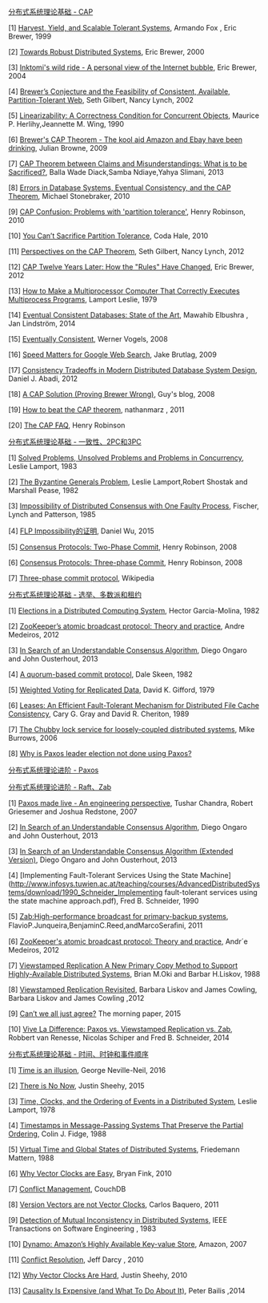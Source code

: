 [分布式系统理论基础 - CAP](https://www.cnblogs.com/bangerlee/p/5328888.html)

[1] [Harvest, Yield, and Scalable Tolerant Systems](https://cs.uwaterloo.ca/~brecht/servers/readings-new2/harvest-yield.pdf), Armando Fox , Eric Brewer, 1999

[2] [Towards Robust Distributed Systems](http://www.cs.berkeley.edu/~brewer/cs262b-2004/PODC-keynote.pdf), Eric Brewer, 2000

[3] [Inktomi's wild ride - A personal view of the Internet bubble](https://www.youtube.com/watch?v=E91oEn1bnXM), Eric Brewer, 2004

[4] [Brewer’s Conjecture and the Feasibility of Consistent, Available, Partition-Tolerant Web](https://pdfs.semanticscholar.org/24ce/ce61e2128780072bc58f90b8ba47f624bc27.pdf), Seth Gilbert, Nancy Lynch, 2002

[5] [Linearizability: A Correctness Condition for Concurrent Objects](http://cs.brown.edu/~mph/HerlihyW90/p463-herlihy.pdf), Maurice P. Herlihy,Jeannette M. Wing, 1990

[6] [Brewer's CAP Theorem - The kool aid Amazon and Ebay have been drinking](http://julianbrowne.com/article/viewer/brewers-cap-theorem), Julian Browne, 2009

[7] [CAP Theorem between Claims and Misunderstandings: What is to be Sacrificed?](http://www.sersc.org/journals/IJAST/vol56/1.pdf), Balla Wade Diack,Samba Ndiaye,Yahya Slimani, 2013

[8] [Errors in Database Systems, Eventual Consistency, and the CAP Theorem](http://cacm.acm.org/blogs/blog-cacm/83396-errors-in-database-systems-eventual-consistency-and-the-cap-theorem/fulltext), Michael Stonebraker, 2010

[9] [CAP Confusion: Problems with 'partition tolerance'](http://blog.cloudera.com/blog/2010/04/cap-confusion-problems-with-partition-tolerance/), Henry Robinson, 2010

[10] [You Can’t Sacrifice Partition Tolerance](https://codahale.com/you-cant-sacrifice-partition-tolerance/), Coda Hale, 2010

[11] [Perspectives on the CAP Theorem](https://groups.csail.mit.edu/tds/papers/Gilbert/Brewer2.pdf), Seth Gilbert, Nancy Lynch, 2012

[12] [CAP Twelve Years Later: How the "Rules" Have Changed](https://www.computer.org/cms/Computer.org/ComputingNow/homepage/2012/0512/T_CO2_CAP12YearsLater.pdf), Eric Brewer, 2012

[13] [How to Make a Multiprocessor Computer That Correctly Executes Multiprocess Programs](http://research.microsoft.com/en-us/um/people/lamport/pubs/multi.pdf), Lamport Leslie, 1979

[14] [Eventual Consistent Databases: State of the Art](http://www.ronpub.com/publications/OJDB-v1i1n03_Elbushra.pdf), Mawahib Elbushra , Jan Lindström, 2014

[15] [Eventually Consistent](http://www.allthingsdistributed.com/2008/12/eventually_consistent.html), Werner Vogels, 2008

[16] [Speed Matters for Google Web Search](http://www.isaacsunyer.com/wp-content/uploads/2009/09/test_velocidad_google.pdf), Jake Brutlag, 2009

[17] [Consistency Tradeoffs in Modern Distributed Database System Design](http://cs-www.cs.yale.edu/homes/dna/papers/abadi-pacelc.pdf), Daniel J. Abadi, 2012

[18] [A CAP Solution (Proving Brewer Wrong)](http://guysblogspot.blogspot.com/2008/09/cap-solution-proving-brewer-wrong.html), Guy's blog, 2008

[19] [How to beat the CAP theorem](http://nathanmarz.com/blog/how-to-beat-the-cap-theorem.html), nathanmarz , 2011

[20] [The CAP FAQ](https://github.com/henryr/cap-faq), Henry Robinson



[分布式系统理论基础 - 一致性、2PC和3PC](https://www.cnblogs.com/bangerlee/p/5268485.html)

[1] [Solved Problems, Unsolved Problems and Problems in Concurrency](http://research.microsoft.com/en-us/um/people/lamport/pubs/solved-and-unsolved.pdf), Leslie Lamport, 1983

[2] [The Byzantine Generals Problem](http://research.microsoft.com/en-us/um/people/lamport/pubs/byz.pdf), Leslie Lamport,Robert Shostak and Marshall Pease, 1982

[3] [Impossibility of Distributed Consensus with One Faulty Process](http://cs-www.cs.yale.edu/homes/arvind/cs425/doc/fischer.pdf), Fischer, Lynch and Patterson, 1985

[4] [FLP Impossibility的证明](http://danielw.cn/FLP-proof/), Daniel Wu, 2015

[5] [Consensus Protocols: Two-Phase Commit](http://the-paper-trail.org/blog/consensus-protocols-two-phase-commit/), Henry Robinson, 2008

[6] [Consensus Protocols: Three-phase Commit](http://the-paper-trail.org/blog/consensus-protocols-three-phase-commit/), Henry Robinson, 2008

[7] [Three-phase commit protocol](https://en.wikipedia.org/wiki/Three-phase_commit_protocol), Wikipedia



[分布式系统理论基础 - 选举、多数派和租约](https://www.cnblogs.com/bangerlee/p/5767845.html#4202364)

[1] [Elections in a Distributed Computing System](http://homepage.divms.uiowa.edu/~ghosh/Bully.pdf), Hector Garcia-Molina, 1982

[2] [ZooKeeper’s atomic broadcast protocol: Theory and practice](http://www.tcs.hut.fi/Studies/T-79.5001/reports/2012-deSouzaMedeiros.pdf), Andre Medeiros, 2012

[3] [In Search of an Understandable Consensus Algorithm](https://ramcloud.atlassian.net/wiki/download/attachments/6586375/raft.pdf), Diego Ongaro and John Ousterhout, 2013

[4] [A quorum-based commit protocol](https://ecommons.cornell.edu/bitstream/handle/1813/6323/82-483.pdf?sequence=1), Dale Skeen, 1982

[5] [Weighted Voting for Replicated Data](http://lass.cs.umass.edu/~shenoy/courses/spring04/677/readings/gifford.pdf), David K. Gifford, 1979

[6] [Leases: An Efficient Fault-Tolerant Mechanism for Distributed File Cache Consistency](http://web.stanford.edu/class/cs240/readings/89-leases.pdf), Cary G. Gray and David R. Cheriton, 1989

[7] [The Chubby lock service for loosely-coupled distributed systems](http://research.google.com/archive/chubby-osdi06.pdf), Mike Burrows, 2006

[8] [Why is Paxos leader election not done using Paxos?](http://stackoverflow.com/questions/23798724/why-is-paxos-leader-election-not-done-using-paxos)



[分布式系统理论进阶 - Paxos](https://www.cnblogs.com/bangerlee/p/5655754.html)

[分布式系统理论进阶 - Raft、Zab](https://www.cnblogs.com/bangerlee/p/5991417.html)

[1] [Paxos made live - An engineering perspective](http://www.cs.utexas.edu/users/lorenzo/corsi/cs380d/papers/paper2-1.pdf), Tushar Chandra, Robert Griesemer and Joshua Redstone, 2007

[2] [In Search of an Understandable Consensus Algorithm](http://files.catwell.info/misc/mirror/raft/raft.pdf), Diego Ongaro and John Ousterhout, 2013

[3] [In Search of an Understandable Consensus Algorithm (Extended Version)](https://www.baidu.com/link?url=59S8Pf5DhEUcoYrNaNCLLF9d-rKeHrakboBuYcNcn86jxgxEIH-LzSzP_isdeyhTA3hkn7AYn64x1KCNAvSy22SJEMKGlqG5Ypum8iTcd9AT2QQwHoHAwVuTR7yBFc4n&wd=&eqid=8c4a598b000007f000000006580cec0c), Diego Ongaro and John Ousterhout, 2013

[4] [Implementing Fault-Tolerant Services Using the State Machine](http://www.infosys.tuwien.ac.at/teaching/courses/AdvancedDistributedSystems/download/1990_Schneider_Implementing fault-tolerant services using the state machine approach.pdf), Fred B. Schneider, 1990

[5] [Zab:High-performance broadcast for primary-backup systems](http://www.cs.cornell.edu/courses/cs6452/2012sp/papers/zab-ieee.pdf), FlavioP.Junqueira,BenjaminC.Reed,andMarcoSeraﬁni, 2011

[6] [ZooKeeper's atomic broadcast protocol: Theory and practice](http://www.tcs.hut.fi/Studies/T-79.5001/reports/2012-deSouzaMedeiros.pdf), Andr´e Medeiros, 2012

[7] [Viewstamped Replication A New Primary Copy Method to Support Highly-Available Distributed Systems](http://pmg.csail.mit.edu/papers/vr.pdf), Brian M.Oki and Barbar H.Liskov, 1988

[8] [Viewstamped Replication Revisited](http://pmg.csail.mit.edu/papers/vr-revisited.pdf), Barbara Liskov and James Cowling, Barbara Liskov and James Cowling ,2012

[9] [Can’t we all just agree?](https://blog.acolyer.org/2015/03/01/cant-we-all-just-agree/) The morning paper, 2015

[10] [Vive La Difference: Paxos vs. Viewstamped Replication vs. Zab](https://arxiv.org/pdf/1309.5671.pdf), Robbert van Renesse, Nicolas Schiper and Fred B. Schneider, 2014



[分布式系统理论基础 - 时间、时钟和事件顺序](https://www.cnblogs.com/bangerlee/p/5448766.html)

[1] [Time is an illusion](https://queue.acm.org/detail.cfm?id=2878574), George Neville-Neil, 2016

[2] [There is No Now](https://queue.acm.org/detail.cfm?id=2745385&__hstc=53389751.f1483a2189ec5c779270b00cdb849993.1461983406379.1461983406379.1461997241982.2&__hssc=53389751.1.1461997241982&__hsfp=1028666893), Justin Sheehy, 2015

[3] [Time, Clocks, and the Ordering of Events in a Distributed System](http://research.microsoft.com/en-us/um/people/lamport/pubs/time-clocks.pdf), Leslie Lamport, 1978

[4] [Timestamps in Message-Passing Systems That Preserve the Partial Ordering](http://zoo.cs.yale.edu/classes/cs426/2012/lab/bib/fidge88timestamps.pdf), Colin J. Fidge, 1988

[5] [Virtual Time and Global States of Distributed Systems](http://www.vs.inf.ethz.ch/publ/papers/VirtTimeGlobStates.pdf), Friedemann Mattern, 1988

[6] [Why Vector Clocks are Easy](http://basho.com/posts/technical/why-vector-clocks-are-easy/), Bryan Fink, 2010

[7] [Conflict Management](http://guide.couchdb.org/draft/conflicts.html), CouchDB

[8] [Version Vectors are not Vector Clocks](https://haslab.wordpress.com/2011/07/08/version-vectors-are-not-vector-clocks/?__hstc=53389751.f1483a2189ec5c779270b00cdb849993.1461983406379.1461983406379.1461997241982.2&__hssc=53389751.1.1461997241982&__hsfp=1028666893), Carlos Baquero, 2011

[9] [Detection of Mutual Inconsistency in Distributed Systems](http://zoo.cs.yale.edu/classes/cs422/2013/bib/parker83detection.pdf), IEEE Transactions on Software Engineering , 1983

[10] [Dynamo: Amazon’s Highly Available Key-value Store](http://s3.amazonaws.com/AllThingsDistributed/sosp/amazon-dynamo-sosp2007.pdf), Amazon, 2007

[11] [Conflict Resolution](http://pl.atyp.us/wordpress/?p=2601), Jeff Darcy , 2010

[12] [Why Vector Clocks Are Hard](http://basho.com/posts/technical/why-vector-clocks-are-hard/), Justin Sheehy, 2010

[13] [Causality Is Expensive (and What To Do About It)](http://www.bailis.org/blog/causality-is-expensive-and-what-to-do-about-it/), Peter Bailis ,2014